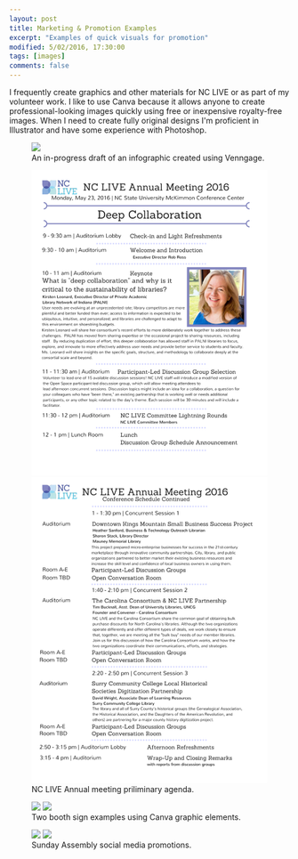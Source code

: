```yaml
---
layout: post
title: Marketing & Promotion Examples
excerpt: "Examples of quick visuals for promotion"
modified: 5/02/2016, 17:30:00
tags: [images]
comments: false
---
```


I frequently create graphics and other materials for NC LIVE or as part of my volunteer work. I like to use Canva because it allows anyone to create professional-looking images quickly using free or inexpensive royalty-free images. When I need to create fully original designs I'm proficient in Illustrator and have some experience with Photoshop.

<figure class="image">
    <a href="/images/info-draft.png"><img src="infographic in progress"></a>
    <figcaption>An in-progress draft of an infographic created using Venngage.</figcaption>
</figure>

<figure class="half">
    <a href="/images/meeting_1.png"><img src="/images/meeting_1.png"></a>
    <a href="/images/meeting_2.png"><img src="/images/meeting_2.png"></a>
    <figcaption>NC LIVE Annual meeting priliminary agenda.</figcaption>
</figure>

<figure class="half">
    <a href="/images/nclive_ncla_2015.jpg"><img src="Conference booth sign"></a>
    <a href="/images/photo_alert.jpg"><img src="photo sign"></a>
    <figcaption>Two booth sign examples using Canva graphic elements.</figcaption>
</figure>

<figure class="half">
<a href="march.jpg"><img src="Facebook Banner"></a>
    <a href="motto.jpg"><img src="Facebook Banner 2"></a>
	<figcaption>Sunday Assembly social media promotions.</figcaption>
</figure>


